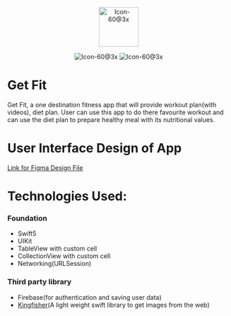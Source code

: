 <p align="center">
 <img width="90" alt="Icon-60@3x" src="https://user-images.githubusercontent.com/82876741/210613281-f5c461d2-4d96-462c-b81e-fc2f6e12f80d.png">
 
</p>

<p align="center">
 <img alt="Icon-60@3x" src="https://img.shields.io/cocoapods/p/ios?color=red&logo=apple&style=for-the-badge">
 <img alt="Icon-60@3x" src="https://img.shields.io/badge/Language-Swift-F64935?logo=swift&style=for-the-badge">
 
</p>

<!-- ![Cocoapods platforms](https://img.shields.io/cocoapods/p/ios?color=red&logo=apple&style=for-the-badge)  -->
<!-- ![GitHub top language](https://img.shields.io/badge/Language-Swift-F64935?logo=swift&style=for-the-badge)  -->
<!---![Open Source](https://img.shields.io/badge/Open%20Source-FFAE33?style=for-the-badge&logo=GitHub%20Sponsors)--->
<!---![Contributer welcome](https://img.shields.io/badge/Contributions-welcome-green.svg?style=for-the-badge&logo=github)--->
<!---![Star if useful](https://img.shields.io/static/v1?label=%E2%AD%90&message=If%20Useful&style=for-the-badge&color=BC4E99)--->



# Get Fit

Get Fit, a one destination fitness app that will provide workout plan(with videos), diet plan. User can use this app to do there favourite workout and can use the diet plan to prepare healthy meal with its nutritional values.

# User Interface Design of App

[Link for Figma Design File](https://www.figma.com/community/file/1127341178423272618)

# Technologies Used:
### Foundation
- Swift5
- UIKit
- TableView with custom cell
- CollectionView with custom cell
- Networking(URLSession)
### Third party library
- Firebase(for authentication and saving user data)
- [Kingfisher](https://github.com/onevcat/Kingfisher)(A light weight swift library to get images from the web)


